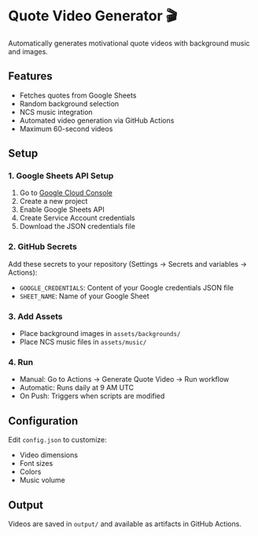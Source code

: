 # Quote Video Generator 🎬

Automatically generates motivational quote videos with background music and images.

## Features
- Fetches quotes from Google Sheets
- Random background selection
- NCS music integration
- Automated video generation via GitHub Actions
- Maximum 60-second videos

## Setup

### 1. Google Sheets API Setup
1. Go to [Google Cloud Console](https://console.cloud.google.com/)
2. Create a new project
3. Enable Google Sheets API
4. Create Service Account credentials
5. Download the JSON credentials file

### 2. GitHub Secrets
Add these secrets to your repository (Settings → Secrets and variables → Actions):

- `GOOGLE_CREDENTIALS`: Content of your Google credentials JSON file
- `SHEET_NAME`: Name of your Google Sheet

### 3. Add Assets
- Place background images in `assets/backgrounds/`
- Place NCS music files in `assets/music/`

### 4. Run
- Manual: Go to Actions → Generate Quote Video → Run workflow
- Automatic: Runs daily at 9 AM UTC
- On Push: Triggers when scripts are modified

## Configuration
Edit `config.json` to customize:
- Video dimensions
- Font sizes
- Colors
- Music volume

## Output
Videos are saved in `output/` and available as artifacts in GitHub Actions.
